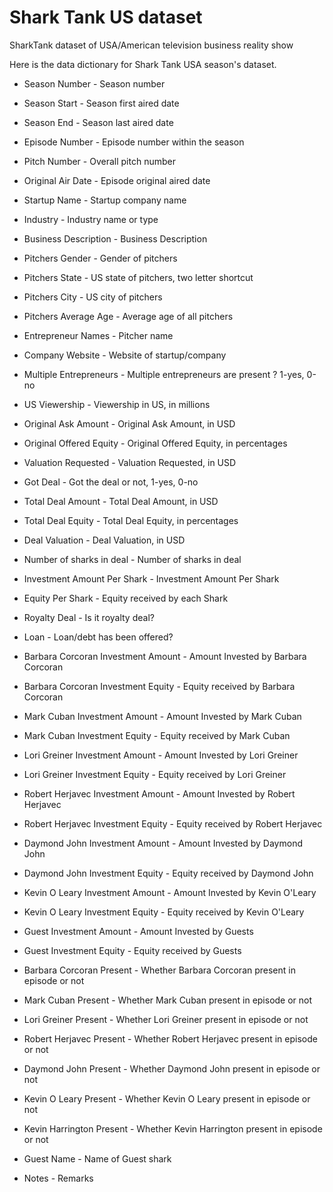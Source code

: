 # Shark Tank US dataset
SharkTank dataset of USA/American television business reality show

Here is the data dictionary for Shark Tank USA season's dataset.

- Season Number - Season number

- Season Start - Season first aired date

- Season End - Season last aired date

- Episode Number - Episode number within the season

- Pitch Number - Overall pitch number

- Original Air Date - Episode original aired date

- Startup Name - Startup company name

- Industry - Industry name or type

- Business Description - Business Description

- Pitchers Gender - Gender of pitchers

- Pitchers State - US state of pitchers, two letter shortcut

- Pitchers City - US city of pitchers

- Pitchers Average Age - Average age of all pitchers

- Entrepreneur Names - Pitcher name

- Company Website - Website of startup/company

- Multiple Entrepreneurs - Multiple entrepreneurs are present ?  1-yes, 0-no

- US Viewership - Viewership in US, in millions

- Original Ask Amount - Original Ask Amount, in USD

- Original Offered Equity - Original Offered Equity, in percentages

- Valuation Requested - Valuation Requested, in USD

- Got Deal - Got the deal or not,  1-yes, 0-no

- Total Deal Amount - Total Deal Amount, in USD

- Total Deal Equity - Total Deal Equity, in percentages

- Deal Valuation - Deal Valuation, in USD

- Number of sharks in deal - Number of sharks in deal

- Investment Amount Per Shark - Investment Amount Per Shark

- Equity Per Shark - Equity received by each Shark

- Royalty Deal - Is it royalty deal?

- Loan - Loan/debt has been offered?

- Barbara Corcoran Investment Amount - Amount Invested by Barbara Corcoran

- Barbara Corcoran Investment Equity - Equity received by Barbara Corcoran

- Mark Cuban Investment Amount - Amount Invested by Mark Cuban

- Mark Cuban Investment Equity - Equity received by Mark Cuban

- Lori Greiner Investment Amount - Amount Invested by Lori Greiner

- Lori Greiner Investment Equity - Equity received by Lori Greiner

- Robert Herjavec Investment Amount - Amount Invested by Robert Herjavec

- Robert Herjavec Investment Equity - Equity received by Robert Herjavec

- Daymond John Investment Amount - Amount Invested by Daymond John

- Daymond John Investment Equity - Equity received by Daymond John

- Kevin O Leary Investment Amount - Amount Invested by Kevin O'Leary

- Kevin O Leary Investment Equity - Equity received by Kevin O'Leary

- Guest Investment Amount - Amount Invested by Guests

- Guest Investment Equity - Equity received by Guests

- Barbara Corcoran Present - Whether Barbara Corcoran present in episode or not

- Mark Cuban Present - Whether Mark Cuban present in episode or not

- Lori Greiner Present - Whether Lori Greiner present in episode or not

- Robert Herjavec Present - Whether Robert Herjavec present in episode or not

- Daymond John Present - Whether Daymond John present in episode or not

- Kevin O Leary Present - Whether Kevin O Leary present in episode or not

- Kevin Harrington Present - Whether Kevin Harrington present in episode or not

- Guest Name - Name of Guest shark

- Notes - Remarks
